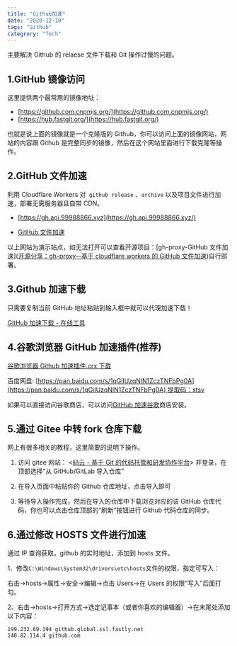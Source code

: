 ```yaml
---
title: "Github加速"
date: "2020-12-10"
tags: "Github"
categrory: "Tech"
---
```


主要解决 Github 的 relaese 文件下载和 Git 操作过慢的问题。

<!-- end -->

## 1.GitHub 镜像访问

这里提供两个最常用的镜像地址：

- [https://github.com.cnpmjs.org/](https://github.com.cnpmjs.org/)
- [https://hub.fastgit.org/](https://hub.fastgit.org/)

也就是说上面的镜像就是一个克隆版的 Github，你可以访问上面的镜像网站，网站的内容跟 Github 是完整同步的镜像，然后在这个网站里面进行下载克隆等操作。

## 2.GitHub 文件加速

利用 Cloudflare Workers 对` github release` 、`archive` 以及项目文件进行加速，部署无需服务器且自带 CDN。

- [https://gh.api.99988866.xyz](https://gh.api.99988866.xyz/)

- [GitHub 文件加速](https://ghproxy.com/)

以上网站为演示站点，如无法打开可以查看开源项目：[gh-proxy-GitHub 文件加速]([开源分享：gh-proxy--基于 cloudflare workers 的 GitHub 文件加速](https://link.zhihu.com/?target=https%3A//hunsh.net/archives/23/))自行部署。

## 3.Github 加速下载

只需要复制当前 GitHub 地址粘贴到输入框中就可以代理加速下载！

[GitHub 加速下载 - 在线工具](https://toolwa.com/github/)

## 4.谷歌浏览器 GitHub 加速插件(推荐)

[ 谷歌浏览器 Github 加速插件.crx 下载](<[https://chrome.google.com/webstore/detail/github%E5%8A%A0%E9%80%9F/mfnkflidjnladnkldfonnaicljppahpg/related?hl=zh-CN](https://link.zhihu.com/?target=https%3A//chrome.google.com/webstore/detail/github%E5%8A%A0%E9%80%9F/mfnkflidjnladnkldfonnaicljppahpg/related%3Fhl%3Dzh-CN)>)

百度网盘: [https://pan.baidu.com/s/1qGiIUzqNlN1ZczTNFbPg0A](https://pan.baidu.com/s/1qGiIUzqNlN1ZczTNFbPg0A),提取码：stsv

如果可以直接访问谷歌商店，可以访问[GitHub 加速谷歌](<[https://chrome.google.com/webstore/detail/github%E5%8A%A0%E9%80%9F/mfnkflidjnladnkldfonnaicljppahpg](https://link.zhihu.com/?target=https%3A//chrome.google.com/webstore/detail/github%E5%8A%A0%E9%80%9F/mfnkflidjnladnkldfonnaicljppahpg)>)商店安装。

## 5.通过 Gitee 中转 fork 仓库下载

网上有很多相关的教程，这里简要的说明下操作。

1. 访问 gitee 网站： <[码云 - 基于 Git 的代码托管和研发协作平台](https://link.zhihu.com/?target=https%3A//gitee.com/)> 并登录，在顶部选择“从 GitHub/GitLab 导入仓库”

2. 在导入页面中粘贴你的 Github 仓库地址，点击导入即可

3. 等待导入操作完成，然后在导入的仓库中下载浏览对应的该 GitHub 仓库代码，你也可以点击仓库顶部的“刷新”按钮进行 Github 代码仓库的同步。

## 6.通过修改 HOSTS 文件进行加速

通过 IP 查询获取，github 的实时地址，添加到 hosts 文件。

1、修改`C:\Windows\System32\drivers\etc\hosts`文件的权限，指定可写入：

右击->hosts->属性->安全->编辑->点击 Users->在 Users 的权限“写入”后面打勾。

2、右击->hosts->打开方式->选定记事本（或者你喜欢的编辑器）->在末尾处添加以下内容：

```TXT
199.232.69.194 github.global.ssl.fastly.net
140.82.114.4 github.com
```

